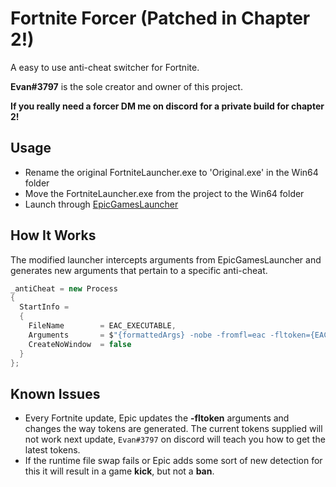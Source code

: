 # Fortnite Forcer (Patched in Chapter 2!)

A easy to use anti-cheat switcher for Fortnite.

**Evan#3797** is the sole creator and owner of this project.

**If you really need a forcer DM me on discord for a private build for chapter 2!**

## Usage

- Rename the original FortniteLauncher.exe to 'Original.exe' in the Win64 folder
- Move the FortniteLauncher.exe from the project to the Win64 folder
- Launch through [EpicGamesLauncher](https://launcher-public-service-prod06.ol.epicgames.com/launcher/api/installer/download/EpicGamesLauncherInstaller.msi?productName=unrealtournament)

## How It Works

The modified launcher intercepts arguments from EpicGamesLauncher and generates new arguments that pertain to a specific anti-cheat.
```cs
_antiCheat = new Process
{
  StartInfo =
  {
    FileName        = EAC_EXECUTABLE,
    Arguments       = $"{formattedArgs} -nobe -fromfl=eac -fltoken={EAC_TOKEN}",
    CreateNoWindow  = false
  }
};
```

## Known Issues

- Every Fortnite update, Epic updates the **-fltoken** arguments and changes the way tokens are generated. The current tokens supplied will not work next update, ```Evan#3797``` on discord will teach you how to get the latest tokens.
- If the runtime file swap fails or Epic adds some sort of new detection for this it will result in a game **kick**, but not a **ban**.
